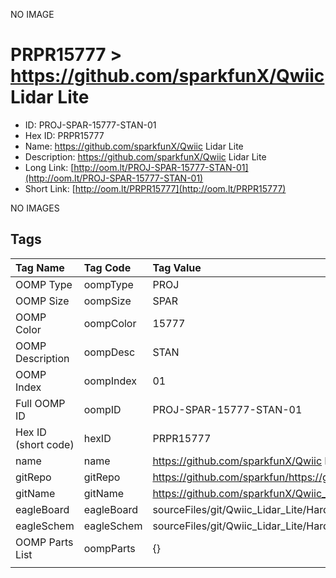 


  
NO IMAGE  
# PRPR15777 > https://github.com/sparkfunX/Qwiic Lidar Lite

- ID: PROJ-SPAR-15777-STAN-01
- Hex ID: PRPR15777
- Name: https://github.com/sparkfunX/Qwiic Lidar Lite
- Description: https://github.com/sparkfunX/Qwiic Lidar Lite
- Long Link: [http://oom.lt/PROJ-SPAR-15777-STAN-01](http://oom.lt/PROJ-SPAR-15777-STAN-01)
- Short Link: [http://oom.lt/PRPR15777](http://oom.lt/PRPR15777)
  
NO IMAGES  
## Tags
  

|Tag Name|Tag Code|Tag Value|
| :--- | :--- | :--- |
|OOMP Type|oompType|PROJ|
|OOMP Size|oompSize|SPAR|
|OOMP Color|oompColor|15777|
|OOMP Description|oompDesc|STAN|
|OOMP Index|oompIndex|01|
|Full OOMP ID|oompID|PROJ-SPAR-15777-STAN-01|
|Hex ID (short code)|hexID|PRPR15777|
|name|name|https://github.com/sparkfunX/Qwiic Lidar Lite|
|gitRepo|gitRepo|https://github.com/sparkfun/https://github.com/sparkfunX/Qwiic_Lidar_Lite|
|gitName|gitName|https://github.com/sparkfunX/Qwiic_Lidar_Lite|
|eagleBoard|eagleBoard|sourceFiles/git/Qwiic_Lidar_Lite/Hardware/Qwiic_Lidar_Lite/Qwiic_Lidar_Lite.brd|
|eagleSchem|eagleSchem|sourceFiles/git/Qwiic_Lidar_Lite/Hardware/Qwiic_Lidar_Lite/Qwiic_Lidar_Lite.sch|
|OOMP Parts List|oompParts|{}|
||||
